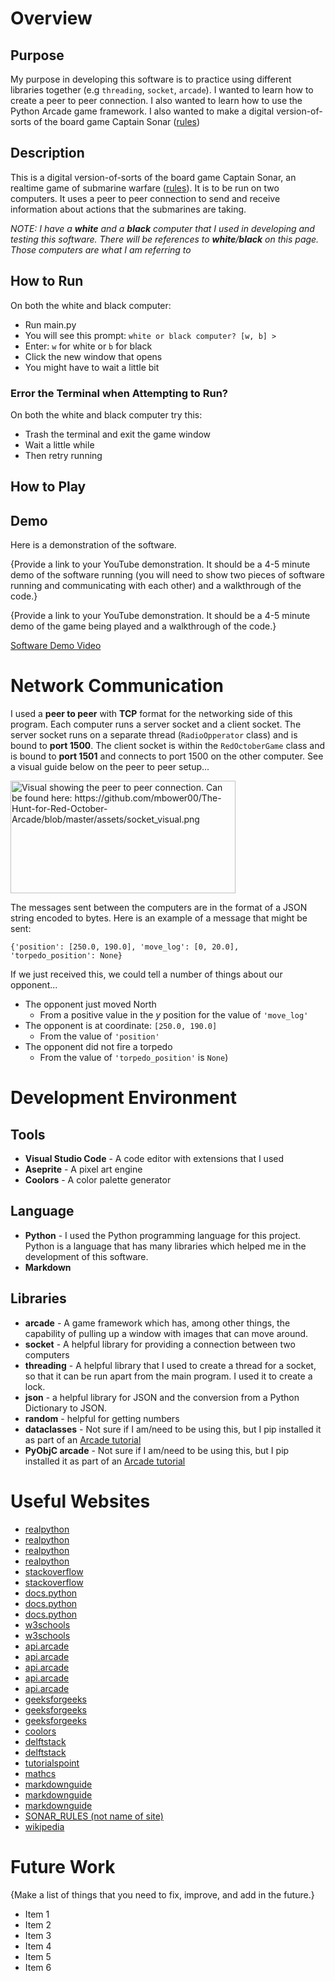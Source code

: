 # Overview

## Purpose

My purpose in developing this software is to practice using different libraries together (e.g `threading`, `socket`, `arcade`). I wanted to learn how to create a peer to peer connection. I also wanted to learn how to use the Python Arcade game framework. I also wanted to make a digital version-of-sorts of the board game Captain Sonar ([rules](https://www.matagot.com/IMG/pdf/SONAR_RULES_EN_lr.pdf))

## Description

This is a digital version-of-sorts of the board game Captain Sonar, an realtime game of submarine warfare ([rules](https://www.matagot.com/IMG/pdf/SONAR_RULES_EN_lr.pdf)). It is to be run on two computers. It uses a peer to peer connection to send and receive information about actions that the submarines are taking. 

*NOTE: I have a **white** and a **black** computer that I used in developing and testing this software. There will be references to **white**/**black** on this page. Those computers are what I am referring to*

## How to Run

On both the white and black computer:

* Run main.py
* You will see this prompt: `white or black computer? [w, b] > `
* Enter: `w` for white or `b` for black
* Click the new window that opens
* You might have to wait a little bit

### Error the Terminal when Attempting to Run?

On both the white and black computer try this:

* Trash the terminal and exit the game window
* Wait a little while
* Then retry running

## How to Play

<how to play here>
<ALSO, know what all the sockets section is doing before submit!>

## Demo

Here is a demonstration of the software.

{Provide a link to your YouTube demonstration.  It should be a 4-5 minute demo of the software running (you will need to show two pieces of software running and communicating with each other) and a walkthrough of the code.}

{Provide a link to your YouTube demonstration.  It should be a 4-5 minute demo of the game being played and a walkthrough of the code.}

[Software Demo Video](http://youtube.link.goes.here)

# Network Communication

I used a **peer to peer** with **TCP** format for the networking side of this program. Each computer runs a server socket and a client socket. The server socket runs on a separate thread (`RadioOpperator` class) and is bound to **port 1500**. The client socket is within the `RedOctoberGame` class and is bound to **port 1501** and connects to port 1500 on the other computer. See a visual guide below on the peer to peer setup...

<img src="https://github.com/mbower00/The-Hunt-for-Red-October-Arcade/blob/master/assets/socket_visual.png" width="360" height="180" alt="Visual showing the peer to peer connection. Can be found here: https://github.com/mbower00/The-Hunt-for-Red-October-Arcade/blob/master/assets/socket_visual.png">

The messages sent between the computers are in the format of a JSON string encoded to bytes. Here is an example of a message that might be sent:

`{'position': [250.0, 190.0], 'move_log': [0, 20.0], 'torpedo_position': None}`

If we just received this, we could tell a number of things about our opponent...
* The opponent just moved North
    * From a positive value in the *y* position for the value of `'move_log'`
* The opponent is at coordinate: `[250.0, 190.0]`
    * From the value of `'position'` 
* The opponent did not fire a torpedo
    * From the value of `'torpedo_position'` is `None`)

# Development Environment

## Tools

* **Visual Studio Code** - A code editor with extensions that I used
* **Aseprite** - A pixel art engine
* **Coolors** - A color palette generator 

## Language 

* **Python** - I used the Python programming language for this project. Python is a language that has many libraries which helped me in the development of this software.
* **Markdown** 

## Libraries

* **arcade** - A game framework which has, among other things, the capability of pulling up a window with images that can move around.
* **socket** - A helpful library for providing a connection between two computers
* **threading** - A helpful library that I used to create a thread for a socket, so that it can be run apart from the main program. I used it to create a lock. 
* **json** - a helpful library for JSON and the conversion from a Python Dictionary to JSON.
* **random** - helpful for getting numbers
* **dataclasses** - Not sure if I am/need to be using this, but I pip installed it as part of an [Arcade tutorial](https://realpython.com/arcade-python-game-framework/)
* **PyObjC arcade** - Not sure if I am/need to be using this, but I pip installed it as part of an [Arcade tutorial](https://realpython.com/arcade-python-game-framework/)

# Useful Websites

* [realpython](https://realpython.com/python-sockets/)
* [realpython](https://realpython.com/arcade-python-game-framework/)
* [realpython](https://realpython.com/instance-class-and-static-methods-demystified/)
* [realpython](https://realpython.com/platformer-python-arcade/)
* [stackoverflow](https://stackoverflow.com/questions/23267305/python-sockets-peer-to-peer)
* [stackoverflow](https://stackoverflow.com/questions/10672419/class-constants-in-python)
* [docs.python](https://docs.python.org/3/reference/compound_stmts.html#with)
* [docs.python](https://docs.python.org/3.6/library/socket.html)
* [docs.python](https://docs.python.org/3/library/json.html)
* [w3schools](https://www.w3schools.com/python/python_inheritance.asp)
* [w3schools](https://www.w3schools.com/python/python_classes.asp)
* [api.arcade](https://api.arcade.academy/en/latest/)
* [api.arcade](https://api.arcade.academy/en/latest/examples/sprite_move_keyboard.html?highlight=input%20key)
* [api.arcade](https://api.arcade.academy/en/stable/api/drawing_utilities.html)
* [api.arcade](https://api.arcade.academy/en/latest/api/physics_engines.html)
* [api.arcade](https://api.arcade.academy/en/stable/_modules/arcade/drawing_support.html#color_from_hex_string)
* [geeksforgeeks](https://www.geeksforgeeks.org/python-strings-decode-method/)
* [geeksforgeeks](https://www.geeksforgeeks.org/python-interconversion-between-dictionary-and-bytes/)
* [geeksforgeeks](https://www.geeksforgeeks.org/difference-between-__sizeof__-and-getsizeof-method-python/)
* [coolors](https://coolors.co/143b49-9e342b-e79805-e5dada-02040f)
* [delftstack](https://www.delftstack.com/howto/python/python-b-in-front-of-string/)
* [delftstack](https://www.delftstack.com/howto/python/static-class-python/)
* [tutorialspoint](https://www.tutorialspoint.com/Peer-to-Peer-Computing)
* [mathcs](https://www.mathcs.emory.edu/~valerie/courses/fall10/155/resources/op_precedence.html)
* [markdownguide](https://www.markdownguide.org/cheat-sheet/)
* [markdownguide](https://www.markdownguide.org/basic-syntax/#images-1)
* [markdownguide](https://www.markdownguide.org/hacks/#image-size)
* [SONAR_RULES (not name of site)](https://www.matagot.com/IMG/pdf/SONAR_RULES_EN_lr.pdf)
* [wikipedia](https://en.wikipedia.org/wiki/Torpedo#/media/File:Mark_8_torpedo_in_Germanton_Park.jpg)

# Future Work

{Make a list of things that you need to fix, improve, and add in the future.}
* Item 1
* Item 2
* Item 3
* Item 4
* Item 5
* Item 6
